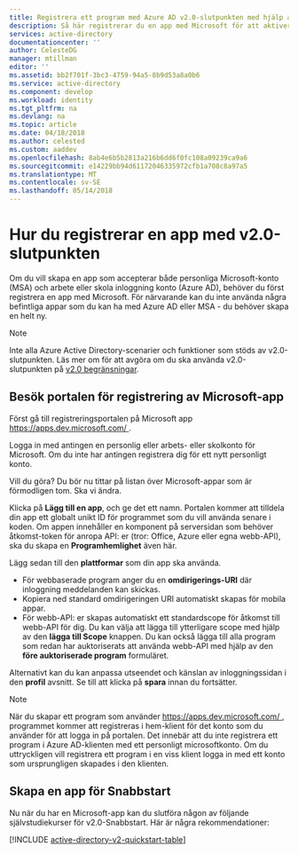 ```yaml
---
title: Registrera ett program med Azure AD v2.0-slutpunkten med hjälp av portalen | Microsoft Docs
description: Så här registrerar du en app med Microsoft för att aktivera inloggning och åtkomst till Microsoft-tjänster med v2.0-slutpunkten
services: active-directory
documentationcenter: ''
author: CelesteDG
manager: mtillman
editor: ''
ms.assetid: bb2f701f-3bc3-4759-94a5-8b9d53a8a0b6
ms.service: active-directory
ms.component: develop
ms.workload: identity
ms.tgt_pltfrm: na
ms.devlang: na
ms.topic: article
ms.date: 04/18/2018
ms.author: celested
ms.custom: aaddev
ms.openlocfilehash: 8ab4e6b5b2813a216b6dd6f0fc108a09239ca9a6
ms.sourcegitcommit: e14229bb94d61172046335972cfb1a708c8a97a5
ms.translationtype: MT
ms.contentlocale: sv-SE
ms.lasthandoff: 05/14/2018
---
```

# <a name="how-to-register-an-app-with-the-v20-endpoint"></a>Hur du registrerar en app med v2.0-slutpunkten
Om du vill skapa en app som accepterar både personliga Microsoft-konto (MSA) och arbete eller skola inloggning konto (Azure AD), behöver du först registrera en app med Microsoft. För närvarande kan du inte använda några befintliga appar som du kan ha med Azure AD eller MSA - du behöver skapa en helt ny.

> [!NOTE]
> Inte alla Azure Active Directory-scenarier och funktioner som stöds av v2.0-slutpunkten. Läs mer om för att avgöra om du ska använda v2.0-slutpunkten på [v2.0 begränsningar](active-directory-v2-limitations.md).


## <a name="visit-the-microsoft-app-registration-portal"></a>Besök portalen för registrering av Microsoft-app
Först gå till registreringsportalen på Microsoft app [ https://apps.dev.microsoft.com/ ](https://apps.dev.microsoft.com/?referrer=https://azure.microsoft.com/documentation/articles&deeplink=/appList). 

Logga in med antingen en personlig eller arbets- eller skolkonto för Microsoft. Om du inte har antingen registrera dig för ett nytt personligt konto.

Vill du göra? Du bör nu tittar på listan över Microsoft-appar som är förmodligen tom. Ska vi ändra.

Klicka på **Lägg till en app**, och ge det ett namn. Portalen kommer att tilldela din app ett globalt unikt ID för programmet som du vill använda senare i koden. Om appen innehåller en komponent på serversidan som behöver åtkomst-token för anropa API: er (tror: Office, Azure eller egna webb-API), ska du skapa en **Programhemlighet** även här.

Lägg sedan till den **plattformar** som din app ska använda.

* För webbaserade program anger du en **omdirigerings-URI** där inloggning meddelanden kan skickas.
* Kopiera ned standard omdirigeringen URI automatiskt skapas för mobila appar.
* För webb-API: er skapas automatiskt ett standardscope för åtkomst till webb-API för dig. Du kan välja att lägga till ytterligare scope med hjälp av den **lägga till Scope** knappen. Du kan också lägga till alla program som redan har auktoriserats att använda webb-API med hjälp av den **före auktoriserade program** formuläret. 

Alternativt kan du kan anpassa utseendet och känslan av inloggningssidan i den **profil** avsnitt. Se till att klicka på **spara** innan du fortsätter.

> [!NOTE]
> När du skapar ett program som använder [ https://apps.dev.microsoft.com/ ](https://apps.dev.microsoft.com/?referrer=https://azure.microsoft.com/documentation/articles&deeplink=/appList), programmet kommer att registreras i hem-klient för det konto som du använder för att logga in på portalen. Det innebär att du inte registrera ett program i Azure AD-klienten med ett personligt microsoftkonto. Om du uttryckligen vill registrera ett program i en viss klient logga in med ett konto som ursprungligen skapades i den klienten.


## <a name="build-a-quickstart-app"></a>Skapa en app för Snabbstart
Nu när du har en Microsoft-app kan du slutföra någon av följande självstudiekurser för v2.0-Snabbstart. Här är några rekommendationer:

[!INCLUDE [active-directory-v2-quickstart-table](../../../includes/active-directory-v2-quickstart-table.md)]

